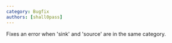 ```yaml
---
category: Bugfix
authors: [shall0pass]
---
```


Fixes an error when 'sink' and 'source' are in the same category.